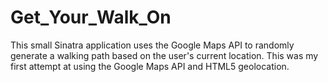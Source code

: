 Get_Your_Walk_On
================
This small Sinatra application uses the Google Maps API to randomly generate a walking path based on the user's current location. This was my first attempt at using the Google Maps API and HTML5 geolocation.
